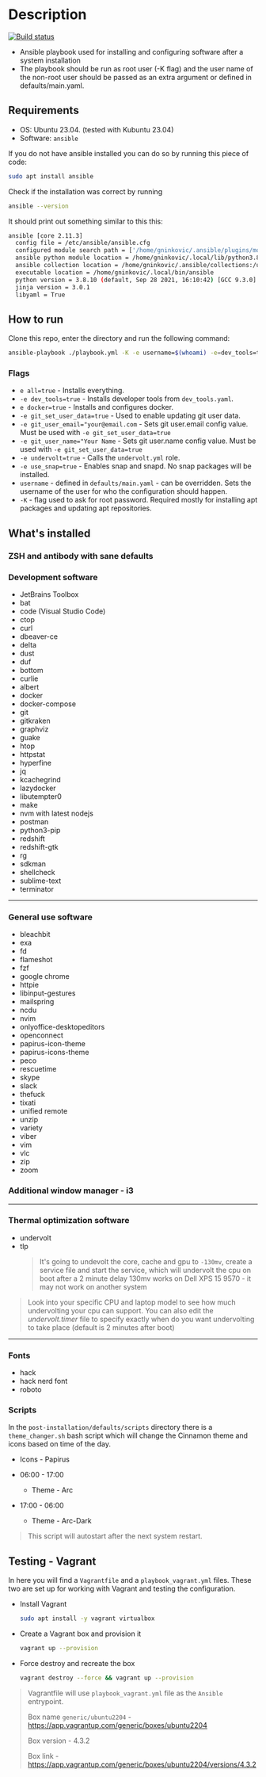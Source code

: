 # Description

[![Build status](https://github.com/TerrorSquad/ansible-post-installation/actions/workflows/build.yml/badge.svg)](https://github.com/TerrorSquad/ansible-post-installation/actions/workflows/build.yml)

- Ansible playbook used for installing and configuring software after a system installation
- The playbook should be run as root user (-K flag) and the user name of the non-root user should be passed as an extra argument or defined in defaults/main.yaml.

## Requirements

- OS: Ubuntu 23.04. (tested with Kubuntu 23.04)
- Software: `ansible`

If you do not have ansible installed you can do so by running this piece of code:

```bash
sudo apt install ansible
```

Check if the installation was correct by running

```bash
ansible --version
```

It should print out something similar to this this:
```bash
ansible [core 2.11.3]
  config file = /etc/ansible/ansible.cfg
  configured module search path = ['/home/gninkovic/.ansible/plugins/modules', '/usr/share/ansible/plugins/modules']
  ansible python module location = /home/gninkovic/.local/lib/python3.8/site-packages/ansible
  ansible collection location = /home/gninkovic/.ansible/collections:/usr/share/ansible/collections
  executable location = /home/gninkovic/.local/bin/ansible
  python version = 3.8.10 (default, Sep 28 2021, 16:10:42) [GCC 9.3.0]
  jinja version = 3.0.1
  libyaml = True
```

## How to run

Clone this repo, enter the directory and run the following command:

```bash
ansible-playbook ./playbook.yml -K -e username=$(whoami) -e=dev_tools=true -e docker=true -e=git_set_user_data=true -e git_user_email="your@email.com" -e git_user_name="Your Name"
```

### Flags
- `e all=true` - Installs everything.
- `-e dev_tools=true` - Installs developer tools from `dev_tools.yaml`.
- `e docker=true` - Installs and configures docker.
- `-e git_set_user_data=true` - Used to enable updating git user data.
- `-e git_user_email="your@email.com` - Sets git user.email config value. Must be used with `-e git_set_user_data=true`
- `-e git_user_name="Your Name` - Sets git user.name config value. Must be used with `-e git_set_user_data=true`
- `-e undervolt=true` - Calls the `undervolt.yml` role.
- `-e use_snap=true` - Enables snap and snapd. No snap packages will be installed.
- `username` - defined in `defaults/main.yaml` - can be overridden. Sets the username of the user for who the configuration should happen.
- `-K` - flag used to ask for root password. Required mostly for installing apt packages and updating apt repositories.

## What's installed

### ZSH and antibody with sane defaults

### Development software

- JetBrains Toolbox
- bat
- code (Visual Studio Code)
- ctop
- curl
- dbeaver-ce
- delta
- dust
- duf
- bottom
- curlie
- albert
- docker
- docker-compose
- git
- gitkraken
- graphviz
- guake
- htop
- httpstat
- hyperfine
- jq
- kcachegrind
- lazydocker
- libutempter0
- make
- nvm with latest nodejs
- postman
- python3-pip
- redshift
- redshift-gtk
- rg
- sdkman
- shellcheck
- sublime-text
- terminator

---

### General use software

- bleachbit
- exa
- fd
- flameshot
- fzf
- google chrome
- httpie
- libinput-gestures
- mailspring
- ncdu
- nvim
- onlyoffice-desktopeditors
- openconnect
- papirus-icon-theme
- papirus-icons-theme
- peco
- rescuetime
- skype
- slack
- thefuck
- tixati
- unified remote
- unzip
- variety
- viber
- vim
- vlc
- zip
- zoom

### Additional window manager - i3

---

### Thermal optimization software

- undervolt
- tlp
  > It's going to undevolt the core, cache and gpu to `-130mv`, create a service file and start the service, which will undervolt the cpu on boot after a 2 minute delay
  > 130mv works on Dell XPS 15 9570 - it may not work on another system

> Look into your specific CPU and laptop model to see how much undervolting your cpu can support. You can also edit the _undervolt.timer_ file to specify exactly when do you want undervolting to take place (default is 2 minutes after boot)

---

### Fonts

- hack
- hack nerd font
- roboto

### Scripts

In the `post-installation/defaults/scripts` directory there is a `theme_changer.sh` bash script which will change the Cinnamon theme and icons based on time of the day.

- Icons - Papirus

- 06:00 - 17:00
  - Theme - Arc
- 17:00 - 06:00
  - Theme - Arc-Dark

> This script will autostart after the next system restart.

## Testing - Vagrant

In here you will find a `Vagrantfile` and a `playbook_vagrant.yml` files. These two are set up for working with Vagrant and testing the configuration.

- Install Vagrant

  ```bash
  sudo apt install -y vagrant virtualbox
  ```

- Create a Vagrant box and provision it

  ```bash
  vagrant up --provision
  ```

- Force destroy and recreate the box

  ```bash
  vagrant destroy --force && vagrant up --provision
  ```

> Vagrantfile will use `playbook_vagrant.yml` file as the `Ansible` entrypoint.
>
> Box name `generic/ubuntu2204` - <https://app.vagrantup.com/generic/boxes/ubuntu2204>
>
> Box version - 4.3.2
>
> Box link - <https://app.vagrantup.com/generic/boxes/ubuntu2204/versions/4.3.2>
